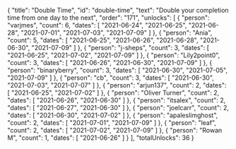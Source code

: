 {
  "title": "Double Time",
  "id": "double-time",
  "text": "Double your completion time from one day to the next",
  "order": "171",
  "unlocks": [
    {
      "person": "varjmes",
      "count": 6,
      "dates": [
        "2021-06-24",
        "2021-06-25",
        "2021-06-28",
        "2021-07-01",
        "2021-07-03",
        "2021-07-09"
      ]
    },
    {
      "person": "Ania",
      "count": 5,
      "dates": [
        "2021-06-25",
        "2021-06-26",
        "2021-06-28",
        "2021-06-30",
        "2021-07-09"
      ]
    },
    {
      "person": "j-sheps",
      "count": 3,
      "dates": [
        "2021-06-25",
        "2021-07-02",
        "2021-07-09"
      ]
    },
    {
      "person": "Lily2point0",
      "count": 3,
      "dates": [
        "2021-06-26",
        "2021-06-30",
        "2021-07-09"
      ]
    },
    {
      "person": "binaryberry",
      "count": 3,
      "dates": [
        "2021-06-30",
        "2021-07-05",
        "2021-07-09"
      ]
    },
    {
      "person": "cb",
      "count": 3,
      "dates": [
        "2021-06-30",
        "2021-07-03",
        "2021-07-07"
      ]
    },
    {
      "person": "arjun137",
      "count": 2,
      "dates": [
        "2021-06-25",
        "2021-07-02"
      ]
    },
    {
      "person": "Oliver Turner",
      "count": 2,
      "dates": [
        "2021-06-26",
        "2021-06-30"
      ]
    },
    {
      "person": "itsalex",
      "count": 2,
      "dates": [
        "2021-06-27",
        "2021-06-30"
      ]
    },
    {
      "person": "joelcarr",
      "count": 2,
      "dates": [
        "2021-06-30",
        "2021-07-02"
      ]
    },
    {
      "person": "apaleslimghost",
      "count": 2,
      "dates": [
        "2021-07-01",
        "2021-07-09"
      ]
    },
    {
      "person": "leaf",
      "count": 2,
      "dates": [
        "2021-07-02",
        "2021-07-09"
      ]
    },
    {
      "person": "Rowan M",
      "count": 1,
      "dates": [
        "2021-06-26"
      ]
    }
  ],
  "totalUnlocks": 36
}